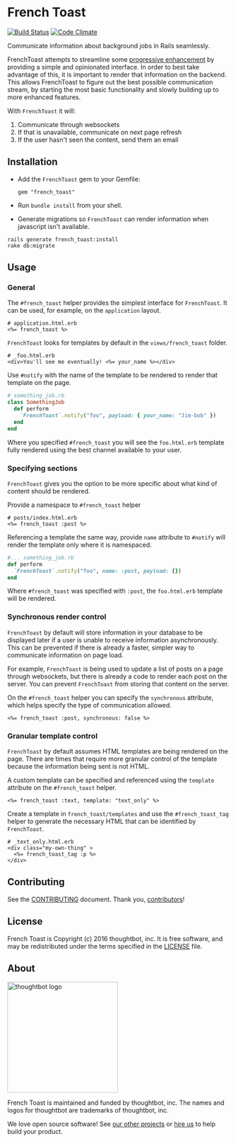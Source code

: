 # French Toast
[![Build Status](https://travis-ci.org/thoughtbot/french_toast.svg?branch=master)](https://travis-ci.org/thoughtbot/french_toast)
[![Code Climate](https://codeclimate.com/github/thoughtbot/french_toast/badges/gpa.svg)](https://codeclimate.com/github/thoughtbot/french_toast)

Communicate information about background jobs in Rails seamlessly.

FrenchToast attempts to streamline some [progressive enhancement](https://en.wikipedia.org/wiki/Progressive_enhancement) by providing a simple and opinionated interface. In order to best take advantage of this, it is important to render that information on the backend. This allows FrenchToast to figure out the best possible communication stream, by starting the most basic functionality and slowly building up to more enhanced features.

With `FrenchToast` it will:

1. Communicate through websockets
2. If that is unavailable, communicate on next page refresh
3. If the user hasn't seen the content, send them an email

## Installation

- Add the `FrenchToast` gem to your Gemfile:

  ```
  gem "french_toast"
  ```

- Run `bundle install` from your shell.

- Generate migrations so ``FrenchToast`` can render information when javascript isn't available.

```
rails generate french_toast:install
rake db:migrate
```

## Usage

### General

The `#french_toast` helper provides the simplest interface for `FrenchToast`. It can be used, for example, on the `application` layout.

```erb
# application.html.erb
<%= french_toast %>
```

`FrenchToast` looks for templates by default in the `views/french_toast` folder.

```erb
# _foo.html.erb
<div>You'll see me eventually! <%= your_name %></div>
```

Use `#notify` with the name of the template to be rendered to render that template on the page.

```ruby
# something_job.rb
class SomethingJob
  def perform
    `FrenchToast`.notify("foo", payload: { your_name: "Jim-bob" })
  end
end
```

Where you specified `#french_toast` you will see the `foo.html.erb` template fully rendered using the best channel available to your user.

### Specifying sections

`FrenchToast` gives you the option to be more specific about what kind of content should be rendered.

Provide a namespace to `#french_toast` helper

```erb
# posts/index.html.erb
<%= french_toast :post %>
```

Referencing a template the same way, provide `name` attribute to `#notify` will render the template only where it is namespaced.

```ruby
#... something_job.rb
def perform
  `FrenchToast`.notify("foo", name: :post, payload: {})
end
```

Where `#french_toast` was specified with `:post`, the `foo.html.erb` template will be rendered.

### Synchronous render control

`FrenchToast` by default will store information in your database to be displayed later if a user is unable to receive information asynchronously. This can be prevented if there is already a faster, simpler way to communicate information on page load.

For example, `FrenchToast` is being used to update a list of posts on a page through websockets, but there is already a code to render each post on the server. You can prevent `FrenchToast` from storing that content on the server.

On the `#french_toast` helper you can specify the `synchronous` attribute, which helps specify the type of communication allowed.

```erb
<%= french_toast :post, synchronous: false %>
```

### Granular template control

`FrenchToast` by default assumes HTML templates are being rendered on the page. There are times that require more granular control of the template because the information being sent is not HTML.

A custom template can be specified and referenced using the `template` attribute on the `#french_toast` helper.

```erb
<%= french_toast :text, template: "text_only" %>
```

Create a template in `french_toast/templates` and use the `#french_toast_tag` helper to generate the necessary HTML that can be identified by `FrenchToast`.

```erb
# _text_only.html.erb
<div class="my-own-thing" >
  <%= french_toast_tag :p %>
</div>

```

## Contributing

See the [CONTRIBUTING] document.
Thank you, [contributors]!

  [CONTRIBUTING]: CONTRIBUTING.md
  [contributors]: https://github.com/thoughtbot/french_toast/graphs/contributors

## License

French Toast is Copyright (c) 2016 thoughtbot, inc.
It is free software, and may be redistributed
under the terms specified in the [LICENSE] file.

  [LICENSE]: LICENSE.md

## About

[<img src="http://presskit.thoughtbot.com/images/signature.svg" width="250" alt="thoughtbot logo">][thoughtbot]

French Toast is maintained and funded by thoughtbot, inc.
The names and logos for thoughtbot are trademarks of thoughtbot, inc.

We love open source software!
See [our other projects][community]
or [hire us][hire] to help build your product.

  [thoughtbot]: https://thoughtbot.com?utm_source=github
  [community]: https://thoughtbot.com/community?utm_source=github
  [hire]: https://thoughtbot.com/hire-us?utm_source=github
